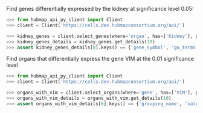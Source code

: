 Find genes differentially expressed by the kidney at significance level 0.05:
```python
>>> from hubmap_api_py_client import Client
>>> client = Client('https://cells.dev.hubmapconsortium.org/api/')

>>> kidney_genes = client.select_genes(where='organ', has=['Kidney'], genomic_modality='rna', p_value=0.05)
>>> kidney_genes_details = kidney_genes.get_details(10)
>>> assert kidney_genes_details[0].keys() == {'gene_symbol', 'go_terms', 'values'}

```

Find organs that differentially express the gene VIM at the 0.01 significance level
```python
>>> from hubmap_api_py_client import Client
>>> client = Client('https://cells.dev.hubmapconsortium.org/api/')

>>> organs_with_vim = client.select_organs(where='gene', has=['VIM'], genomic_modality='rna', p_value=0.01)
>>> organs_with_vim_details = organs_with_vim.get_details(10)
>>> assert organs_with_vim_details[0].keys() == {'grouping_name', 'values'}

```